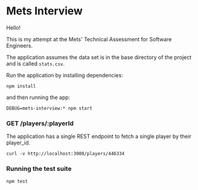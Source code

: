 # Mets Interview

Hello!

This is my attempt at the Mets' Technical Assessment for Software Engineers.

The application assumes the data set is in the base directory of the project 
and is called `stats.csv`.

Run the application by installing dependencies:
```
npm install
```
and then running the app:
```
DEBUG=mets-interview:* npm start
```

### GET /players/:playerId

The application has a single REST endpoint to fetch a single player by their player_id.

```
curl -v http://localhost:3000/players/446334
```

### Running the test suite

```
npm test
```